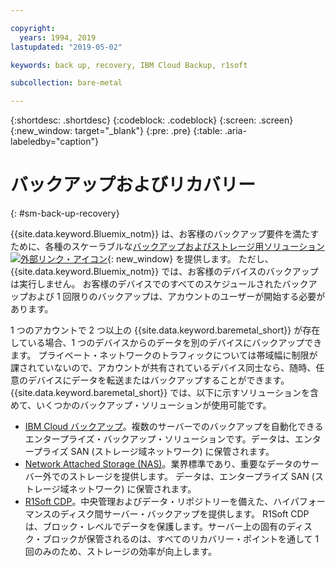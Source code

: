```yaml
---

copyright:
  years: 1994, 2019
lastupdated: "2019-05-02"

keywords: back up, recovery, IBM Cloud Backup, r1soft

subcollection: bare-metal

---
```


{:shortdesc: .shortdesc}
{:codeblock: .codeblock}
{:screen: .screen}
{:new_window: target="_blank"}
{:pre: .pre}
{:table: .aria-labeledby="caption"}


# バックアップおよびリカバリー
{: #sm-back-up-recovery}

{{site.data.keyword.Bluemix_notm}} は、お客様のバックアップ要件を満たすために、各種のスケーラブルな[バックアップおよびストレージ用ソリューション ![外部リンク・アイコン](../icons/launch-glyph.svg "外部リンク・アイコン")](https://www.ibm.com/cloud/storage){: new_window} を提供します。 ただし、{{site.data.keyword.Bluemix_notm}} では、お客様のデバイスのバックアップは実行しません。 お客様のデバイスでのすべてのスケジュールされたバックアップおよび 1 回限りのバックアップは、アカウントのユーザーが開始する必要があります。

1 つのアカウントで 2 つ以上の {{site.data.keyword.baremetal_short}} が存在している場合、1 つのデバイスからのデータを別のデバイスにバックアップできます。 プライベート・ネットワークのトラフィックについては帯域幅に制限が課されていないので、アカウントが共有されているデバイス同士なら、随時、任意のデバイスにデータを転送またはバックアップすることができます。 {{site.data.keyword.baremetal_short}} では、以下に示すソリューションを含めて、いくつかのバックアップ・ソリューションが使用可能です。

* [IBM Cloud バックアップ](/docs/infrastructure/Backup?topic=Backup-getting-started#getting-started)。複数のサーバーでのバックアップを自動化できるエンタープライズ・バックアップ・ソリューションです。データは、エンタープライズ SAN (ストレージ域ネットワーク) に保管されます。
* [Network Attached Storage (NAS)](/docs/infrastructure/network-attached-storage?topic=network-attached-storage-GettingStarted#GettingStarted)。業界標準であり、重要なデータのサーバー外でのストレージを提供します。 データは、エンタープライズ SAN (ストレージ域ネットワーク) に保管されます。
* [R1Soft CDP](/docs/infrastructure/software?topic=software-ordering-r1soft#ordering-r1soft)。中央管理およびデータ・リポジトリーを備えた、ハイパフォーマンスのディスク間サーバー・バックアップを提供します。 R1Soft CDP は、ブロック・レベルでデータを保護します。サーバー上の固有のディスク・ブロックが保管されるのは、すべてのリカバリー・ポイントを通して 1 回のみのため、ストレージの効率が向上します。
